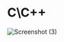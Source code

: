 # C\C++

![Screenshot (3)](https://user-images.githubusercontent.com/95999211/184530676-854182d5-7b8d-4340-aca5-5e801ae2136a.png)
